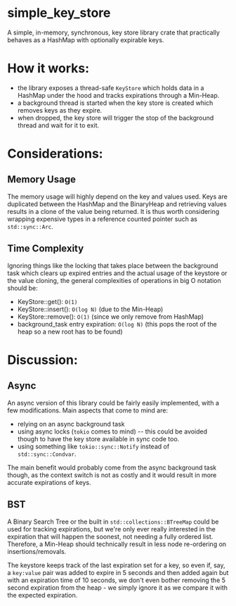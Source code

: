 # simple_key_store

A simple, in-memory, synchronous, key store library crate that practically behaves as a HashMap with optionally expirable keys.

# How it works:
- the library exposes a thread-safe `KeyStore` which holds data in a HashMap under the hood and tracks expirations through a Min-Heap. 
- a background thread is started when the key store is created which removes keys as they expire.
- when dropped, the key store will trigger the stop of the background thread and wait for it to exit.

# Considerations:
## Memory Usage
The memory usage will highly depend on the key and values used. Keys are duplicated between the HashMap and the BinaryHeap and retrieving values results in a clone of the value being returned. It is thus worth considering wrapping expensive types in a reference counted pointer such as `std::sync::Arc`.

## Time Complexity
Ignoring things like the locking that takes place between the background task which clears up expired entries and the actual usage of the keystore or the value cloning, the general complexities of operations in big O notation should be:
- KeyStore::get(): `O(1)`
- KeyStore::insert(): `O(log N)` (due to the Min-Heap)
- KeyStore::remove(): `O(1)` (since we only remove from HashMap)
- background_task entry expiration: `O(log N)` (this pops the root of the heap so a new root has to be found)

# Discussion:
## Async
An async version of this library could be fairly easily implemented, with a few modifications. Main aspects that come to mind are:
- relying on an async background task
- using async locks (`tokio` comes to mind) -- this could be avoided though to have the key store available in sync code too.
- using something like `tokio::sync::Notify` instead of `std::sync::Condvar`.

The main benefit would probably come from the async background task though, as the context switch is not as costly and it would result in more accurate expirations of keys.

## BST
A Binary Search Tree or the built in `std::collections::BTreeMap` could be used for tracking expirations, but we're only ever really interested in the expiration that will happen the soonest, not needing a fully ordered list. Therefore, a Min-Heap should technically result in less node re-ordering on insertions/removals.

The keystore keeps track of the last expiration set for a key, so even if, say, a `key:value` pair was added to expire in 5 seconds and then added again but with an expiration time of 10 seconds, we don't even bother removing the 5 second expiration from the heap - we simply ignore it as we compare it with the expected expiration.
